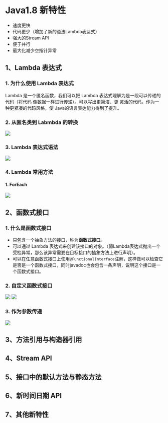 # Java1.8 新特性

- 速度更快
- 代码更少（增加了新的语法Lambda表达式）
- 强大的Stream API
- 便于并行
- 最大化减少空指针异常

## 1、Lambda 表达式

### 1. 为什么使用 Lambda 表达式
Lambda 是一个匿名函数，我们可以把 Lambda 表达式理解为是一段可以传递的代码（将代码 像数据一样进行传递）。可以写出更简洁、更 灵活的代码。作为一种更紧凑的代码风格，使 Java的语言表达能力得到了提升。

### 2. 从匿名类到 Labmbda 的转换
![](http://ww1.sinaimg.cn/large/005PjuVtgy1fqtuf5ajpfj30w409mglr.jpg)

### 3. Lambda 表达式语法

![](http://ww1.sinaimg.cn/large/005PjuVtgy1fqqgp1789oj30np0l7gm7.jpg)

### 4. Lambda 常用方法
#### 1. ForEach
![](http://ww1.sinaimg.cn/large/005PjuVtgy1fqsy7xkap4j30pw0nsq3k.jpg)

## 2、函数式接口

### 1. 什么是函数式接口
- 只包含一个抽象方法的接口，称为**函数式接口**。
- 可以通过 Lambda 表达式来创建该接口的对象。（弱Lambda表达式抛出一个受检异常，那么该异常需要在目标接口的抽象方法上进行声明）。
- 可以在任意函数式接口上使用`@FunctionalInterface`注解，这样做可以检查它是否是一个函数式接口，同时javadoc也会包含一条声明，说明这个接口是一个函数式接口。

### 2. 自定义函数式接口
![](http://ww1.sinaimg.cn/large/005PjuVtgy1fqqh3289qbj30fu0anglm.jpg)
![](http://ww1.sinaimg.cn/large/005PjuVtgy1fqqh3f3n4vj30az08it8m.jpg)

### 3. 作为参数传递
![](http://ww1.sinaimg.cn/large/005PjuVtgy1fqqh581fr9j30he0fuwer.jpg)

## 3、方法引用与构造器引用

## 4、Stream API

## 5、接口中的默认方法与静态方法

## 6、新时间日期 API

## 7、其他新特性